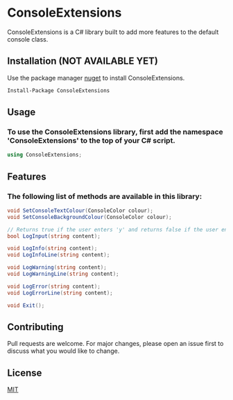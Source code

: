 # ConsoleExtensions

ConsoleExtensions is a C# library built to add more features to the default console class.

## Installation (NOT AVAILABLE YET)

Use the package manager [nuget](https://www.nuget.org/) to install ConsoleExtensions.

```bash
Install-Package ConsoleExtensions
```

## Usage

### To use the ConsoleExtensions library, first add the namespace 'ConsoleExtensions' to the top of your C# script.
```csharp
using ConsoleExtensions;
```

## Features

### The following list of methods are available in this library:
```csharp
void SetConsoleTextColour(ConsoleColor colour);
void SetConsoleBackgroundColour(ConsoleColor colour);

// Returns true if the user enters 'y' and returns false if the user enters 'n'.
bool LogInput(string content);

void LogInfo(string content);
void LogInfoLine(string content);

void LogWarning(string content);
void LogWarningLine(string content);

void LogError(string content);
void LogErrorLine(string content);

void Exit();
```

## Contributing
Pull requests are welcome. For major changes, please open an issue first to discuss what you would like to change.

## License
[MIT](https://choosealicense.com/licenses/mit/)
